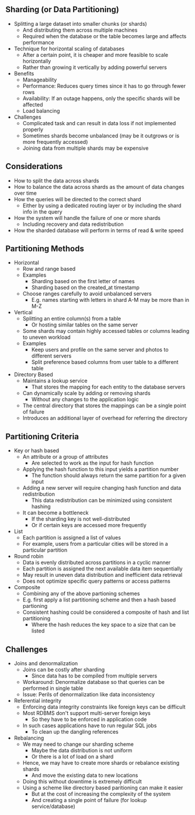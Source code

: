 ## Sharding (or Data Partitioning)
- Splitting a large dataset into smaller chunks (or shards)
  - And distributing them across multiple machines
  - Required when the database or the table becomes large and affects performance
- Technique for horizontal scaling of databases
  - After a certain point, it is cheaper and more feasible to scale horizontally
  - Rather than growing it vertically by adding powerful servers
- Benefits
  - Manageability
  - Performance: Reduces query times since it has to go through fewer rows
  - Availability: If an outage happens, only the specific shards will be affected
  - Load balancing
- Challenges
  - Complicated task and can result in data loss if not implemented properly
  - Sometimes shards become unbalanced (may be it outgrows or is more frequently accessed)
  - Joining data from multiple shards may be expensive

## Considerations
- How to split the data across shards
- How to balance the data across shards as the amount of data changes over time
- How the queries will be directed to the correct shard
  - Either by using a dedicated routing layer or by including the shard info in the query
- How the system will handle the failure of one or more shards
  - Including recovery and data redistribution
- How the sharded database will perform in terms of read & write speed

## Partitioning Methods
- Horizontal
  - Row and range based
  - Examples
    - Sharding based on the first letter of names
    - Sharding based on the created_at timestamp
  - Choose ranges carefully to avoid unbalanced servers
    - E.g. names starting with letters in shard A-M may be more than in M-Z
- Vertical
  - Splitting an entire column(s) from a table
    - Or hosting similar tables on the same server
  - Some shards may contain highly accessed tables or columns leading to uneven workload
  - Examples
    - Keep users and profile on the same server and photos to different servers
    - Split preference based columns from user table to a different table
- Directory Based
  - Maintains a lookup service
    - That stores the mapping for each entity to the database servers
  - Can dynamically scale by adding or removing shards
    - Without any changes to the application logic
  - The central directory that stores the mappings can be a single point of failure
  - Introduces an additional layer of overhead for referring the directory

## Partitioning Criteria
- Key or hash based
  - An attribute or a group of attributes
    - Are selected to work as the input for hash function
  - Applying the hash function to this input yields a partition number
    - The function should always return the same partition for a given input
  - Adding a new server will require changing hash function and data redistribution
    - This data redistribution can be minimized using consistent hashing
  - It can become a bottleneck
    - If the sharding key is not well-distributed
    - Or if certain keys are accessed more frequently
- List
  - Each partition is assigned a list of values
  - For example, users from a particular cities will be stored in a particular partition
- Round robin
  - Data is evenly distributed across partitions in a cyclic manner
  - Each partition is assigned the next available data item sequentially
  - May result in uneven data distribution and inefficient data retrieval
  - Does not optimize specific query patterns or access patterns
- Composite
  - Combining any of the above partioning schemes
  - E.g. first apply a list partitioning scheme and then a hash based partioning
  - Consistent hashing could be considered a composite of hash and list partitioning
    - Where the hash reduces the key space to a size that can be listed

## Challenges
- Joins and denormalization
  - Joins can be costly after sharding
    - Since data has to be compiled from multiple servers
  - Workaround: Denormalize database so that queries can be performed in single table
  - Issue: Perils of denormalization like data inconsistency
- Referential integrity
  - Enforcing data integrity constraints like foreign keys can be difficult
  - Most RDBMS don't support multi-server foreign keys
    - So they have to be enforced in application code
  - In such cases applications have to run regular SQL jobs
    - To clean up the dangling references
- Rebalancing
  - We may need to change our sharding scheme
    - Maybe the data distribution is not uniform
    - Or there is a lot of load on a shard
  - Hence, we may have to create more shards or rebalance existing shards
    - And move the existing data to new locations
  - Doing this without downtime is extremely difficult
  - Using a scheme like directory based paritioning can make it easier
    - But at the cost of increasing the complexity of the system
    - And creating a single point of failure (for lookup service/database)
